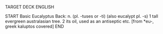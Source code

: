 TARGET DECK
ENGLISH

START
Basic
Eucalyptus
Back: n. (pl. -tuses or -ti) (also eucalypt pl. -s) 1 tall evergreen australasian tree. 2 its oil, used as an antiseptic etc. [from *eu-, greek kaluptos covered]
END
